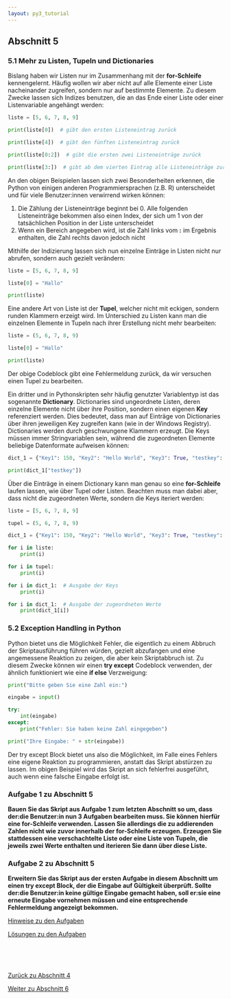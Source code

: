 ```yaml
---
layout: py3_tutorial
---
```


## Abschnitt 5

### 5.1 Mehr zu Listen, Tupeln und Dictionaries

Bislang haben wir Listen nur im Zusammenhang mit der **for-Schleife** 
kennengelernt. Häufig wollen wir aber nicht auf alle Elemente einer 
Liste nacheinander zugreifen, sondern nur auf bestimmte Elemente. 
Zu diesem Zwecke lassen sich Indizes benutzen, die an das Ende einer 
Liste oder einer Listenvariable angehängt werden:

```python
liste = [5, 6, 7, 8, 9]

print(liste[0])  # gibt den ersten Listeneintrag zurück

print(liste[4])  # gibt den fünften Listeneintrag zurück

print(liste[0:2])  # gibt die ersten zwei Listeneinträge zurück

print(liste[3:])  # gibt ab dem vierten Eintrag alle Listeneinträge zurück
```

An den obigen Beispielen lassen sich zwei Besonderheiten erkennen, 
die Python von einigen anderen Programmiersprachen (z.B. R) 
unterscheidet und für viele Benutzer:innen verwirrend wirken können:

1. Die Zählung der Listeneinträge beginnt bei 0. Alle folgenden 
   Listeneinträge bekommen also einen Index, der sich um 1
   von der tatsächlichen Position in der Liste unterscheidet
2. Wenn ein Bereich angegeben wird, ist die Zahl links vom **:** im 
   Ergebnis enthalten, die Zahl rechts davon jedoch
   nicht

Mithilfe der Indizierung lassen sich nun einzelne Einträge in Listen 
nicht nur abrufen, sondern auch gezielt verändern:

```python
liste = [5, 6, 7, 8, 9]

liste[0] = "Hallo"

print(liste)
```

Eine andere Art von Liste ist der **Tupel**, welcher nicht mit eckigen, 
sondern runden Klammern erzeigt wird. Im Unterschied zu Listen kann man 
die einzelnen Elemente in Tupeln nach ihrer Erstellung nicht mehr 
bearbeiten:

```python
liste = (5, 6, 7, 8, 9)

liste[0] = "Hallo"

print(liste)
```

Der obige Codeblock gibt eine Fehlermeldung zurück, da wir versuchen 
einen Tupel zu bearbeiten.

Ein dritter und in Pythonskripten sehr häufig genutzter Variablentyp 
ist das sogenannte **Dictionary**. Dictionaries sind ungeordnete Listen, 
deren einzelne Elemente nicht über ihre Position, sondern einen eigenen 
**Key** referenziert werden. Dies bedeutet, dass man auf Einträge von 
Dictionaries über ihren jeweiligen Key zugreifen kann 
(wie in der Windows Registry). Dictionaries werden durch geschwungene 
Klammern erzeugt. Die Keys müssen immer Stringvariablen sein, während 
die zugeordneten Elemente beliebige Datenformate aufweisen können:

```python
dict_1 = {"Key1": 150, "Key2": "Hello World", "Key3": True, "testkey": 20}

print(dict_1["testkey"])
```

Über die Einträge in einem Dictionary kann man genau so eine 
**for-Schleife** laufen lassen, wie über Tupel oder Listen. 
Beachten muss man dabei aber, dass nicht die zugeordneten Werte, 
sondern die Keys iteriert werden:

```python
liste = [5, 6, 7, 8, 9]

tupel = (5, 6, 7, 8, 9)

dict_1 = {"Key1": 150, "Key2": "Hello World", "Key3": True, "testkey": 20}

for i in liste:
    print(i)

for i in tupel:
    print(i)

for i in dict_1:  # Ausgabe der Keys
    print(i)

for i in dict_1:  # Ausgabe der zugeordneten Werte
    print(dict_1[i])
```

### 5.2 Exception Handling in Python

Python bietet uns die Möglichkeit Fehler, die eigentlich zu einem 
Abbruch der Skriptausführung führen würden, gezielt abzufangen und eine 
angemessene Reaktion zu zeigen, die aber kein Skriptabbruch ist. Zu 
diesem Zwecke können wir einen **try except** Codeblock verwenden, der 
ähnlich funktioniert wie eine **if else** Verzweigung:

```python
print("Bitte geben Sie eine Zahl ein:")

eingabe = input()

try:
    int(eingabe)
except:
    print("Fehler: Sie haben keine Zahl eingegeben")

print("Ihre Eingabe: " + str(eingabe))
```

Der try except Block bietet uns also die Möglichkeit, im Falle eines 
Fehlers eine eigene Reaktion zu programmieren, anstatt das Skript 
abstürzen zu lassen. Im obigen Beispiel wird das Skript an sich 
fehlerfrei ausgeführt, auch wenn eine falsche Eingabe erfolgt ist.

### Aufgabe 1 zu Abschnitt 5

**Bauen Sie das Skript aus Aufgabe 1 zum letzten Abschnitt so um, dass 
der:die Benutzer:in nun 3 Aufgaben bearbeiten muss. 
Sie können hierfür eine for-Schleife verwenden. Lassen Sie allerdings 
die zu addierenden Zahlen nicht wie zuvor innerhalb der for-Schleife 
erzeugen. Erzeugen Sie stattdessen eine verschachtelte Liste oder eine 
Liste von Tupeln, die jeweils zwei Werte enthalten und iterieren Sie 
dann über diese Liste.**

### Aufgabe 2 zu Abschnitt 5

**Erweitern Sie das Skript aus der ersten Aufgabe in diesem Abschnitt 
um einen try except Block, der die Eingabe auf Gültigkeit überprüft. 
Sollte der:die Benutzer:in keine gültige Eingabe gemacht 
haben, soll er:sie eine erneute Eingabe vornehmen müssen und eine 
entsprechende Fehlermeldung angezeigt bekommen.**

<div class="d-grid gap-2 d-md-block">
  <a href="part5_hints" class="btn btn-secondary btn-sm" tabindex="2" role="button" aria-disabled="true">Hinweise zu den Aufgaben</a>

  <a href="part5_solution" class="btn btn-secondary btn-sm" tabindex="3" role="button" aria-disabled="true">Lösungen zu den Aufgaben</a>
</div>

<br><br><br>

<div class="d-grid gap-2 d-md-flex justify-content-md-between">
  <a href="part4" class="btn btn-outline-primary btn-sm" tabindex="1" role="button" aria-disabled="true">Zurück zu Abschnitt 4</a>

  <a href="part6" class="btn btn-primary btn-sm" tabindex="4" role="button" aria-disabled="true">Weiter zu Abschnitt 6</a>
</div>